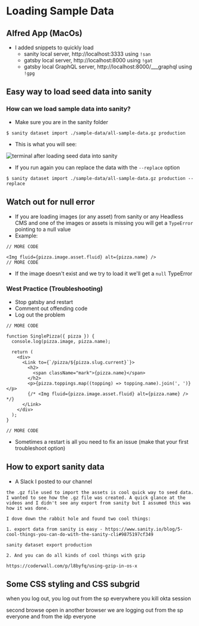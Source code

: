# Loading Sample Data
## Alfred App (MacOs)
* I added snippets to quickly load
    - sanity local server, http://localhost:3333 using `!san`
    - gatsby local server, http://localhost:8000 using `!gat`
    - gatsby local GraphQL server, http://localhost:8000/___graphql using `!gpg`

## Easy way to load seed data into sanity

### How can we load sample data into sanity?
* Make sure you are in the sanity folder

`$ sanity dataset import ./sample-data/all-sample-data.gz production`

* This is what you will see:

![terminal after loading seed data into sanity](https://i.imgur.com/CkIL9nf.png)

* If you run again you can replace the data with the `--replace` option

`$ sanity dataset import ./sample-data/all-sample-data.gz production --replace`

## Watch out for null error
* If you are loading images (or any asset) from sanity or any Headless CMS and one of the images or assets is missing you will get a `TypeError` pointing to a null value
* Example:

```
// MORE CODE

<Img fluid={pizza.image.asset.fluid} alt={pizza.name} />
// MORE CODE
```

* If the image doesn't exist and we try to load it we'll get a `null` TypeError

### West Practice (Troubleshooting)
* Stop gatsby and restart
* Comment out offending code
* Log out the problem

```
// MORE CODE

function SinglePizza({ pizza }) {
  console.log(pizza.image, pizza.name);

  return (
    <div>
      <Link to={`/pizza/${pizza.slug.current}`}>
        <h2>
          <span className="mark">{pizza.name}</span>
        </h2>
        <p>{pizza.toppings.map((topping) => topping.name).join(', ')}</p>
        {/* <Img fluid={pizza.image.asset.fluid} alt={pizza.name} /> */}
      </Link>
    </div>
  );
}

// MORE CODE
```

* Sometimes a restart is all you need to fix an issue (make that your first troubleshoot option)

## How to export sanity data
* A Slack I posted to our channel

```
the .gz file used to import the assets is cool quick way to seed data. I wanted to see how the .gz file was created. A quick glance at the videos and I didn't see any export from sanity but I assumed this was how it was done.

I dove down the rabbit hole and found two cool things:

1. export data from sanity is easy - https://www.sanity.io/blog/5-cool-things-you-can-do-with-the-sanity-cli#9875197cf349

sanity dataset export production

2. And you can do all kinds of cool things with gzip

https://coderwall.com/p/l8byfq/using-gzip-in-os-x
```

## Some CSS styling and CSS subgrid
when you log out, you log out from the sp everywhere
you kill okta session

second browse open in another browser
we are logging out from the sp everyone
and from the idp everyone
